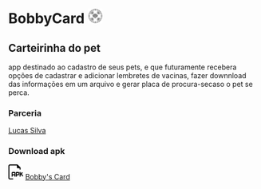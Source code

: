 #  BobbyCard <img src="https://github.com/CarlosHMoraesLenz/BobbyCard/blob/master/app/src/main/res/drawable/logo.png" alt="logo" width="30"/>

## Carteirinha do pet
app destinado ao cadastro de seus pets, e que futuramente recebera opções de cadastrar e adicionar lembretes de vacinas, fazer downnload das informações em um arquivo e gerar placa de procura-secaso o pet se perca.

### Parceria
[Lucas Silva](https://github.com/lucas-matheus-almeida-97)

### Download apk
<img src="https://github.com/CarlosHMoraesLenz/BobbyCard/blob/master/apkdownload.png" alt="apk" width="30"/> [Bobby's Card](https://github.com/CarlosHMoraesLenz/BobbyCard/raw/master/app/release/app-release.apk)
